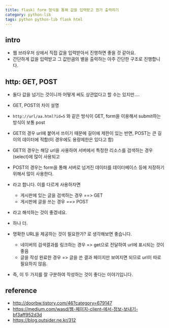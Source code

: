 ```yaml
---
title: flask) form 형식을 통해 값을 입력받고 뭔가 출력하기 
category: python-lib 
tags: python python-lib flask html
---
```


## intro

- 웹 브라우저 상에서 직접 값을 입력받아서 진행하면 좋을 것 같아요. 
- 간단하게 값을 입력받고 그 값만큼의 별을 출력하는 아주 간단한 구조로 진행합니다. 

## http: GET, POST

- 둘다 값을 넘기는 것이니까 어떻게 써도 상관없다고 할 수는 있지만....

- GET, POST의 차이 설명 

- `http://url/aa.html?id=5` 와 같은 방식이 GET, form을 이용해서 submit하는 방식이 보통 post
- GET의 경우 url에 붙어서 쓰이기 때문에 길이에 제한이 있는 반면, POST는 큰 길이의 데이터에 적합(이 경우에도 용량제한은 있다고 함)

- GET의 경우는 해당 url을 사용하여 서버에서 특정한 리소스를 검색하는 경우(select)에 많이 사용되고 
- POST의 경우는 form을 통해 서버로 넘겨진 데이터를 데이터베이스 등에 저장하기 위해서 많이 사용한다. 

- 라고 합니다. 이를 다르게 사용하자면 
    - 게시판에 있는 글을 검색하는 경우 ==> GET
    - 게시판에 글을 쓰는 경우 ==> POST
- 라고 해석하는 것이 좋겠네요. 


- 하나 더. 
- 명확한 URL을 제공하는 것이 필요한가? 로 생각해보면 좋습니다. 
    - 네이버의 검색결과를 링크하는 경우 => get으로 전달하여 url에 표시되는 것이 좋음
    - 글을 작성 완료한 경우 => 글을 쓴 결과 페이지만 보여지면 되므로 url이 따로 필요하지 않음. 

- 즉, 이 두 가지를 잘 구분하여 작성하는 것이 좋다는 이야기입니다. 


## reference

- <http://doorbw.tistory.com/46?category=679147>
- <https://medium.com/wasd/웹-페이지-client-에서-정보-보내기-bf3aff952d3d>
- <https://blog.outsider.ne.kr/312>
